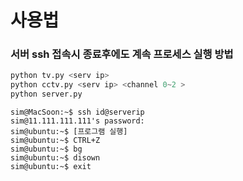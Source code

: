 # 사용법

### 서버 ssh 접속시 종료후에도 계속 프로세스 실행 방법


```python
python tv.py <serv ip>
python cctv.py <serv ip> <channel 0~2 >
python server.py
```

```shell
sim@MacSoon:~$ ssh id@serverip
sim@11.111.111.111's password:
sim@ubuntu:~$ [프로그램 실행]
sim@ubuntu:~$ CTRL+Z
sim@ubuntu:~$ bg
sim@ubuntu:~$ disown
sim@ubuntu:~$ exit
```
